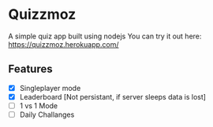 # Quizzmoz

A simple quiz app built using nodejs
You can try it out here: https://quizzmoz.herokuapp.com/

## Features
- [x] Singleplayer mode
- [x] Leaderboard [Not persistant, if server sleeps data is lost]
- [ ] 1 vs 1 Mode 
- [ ] Daily Challanges 